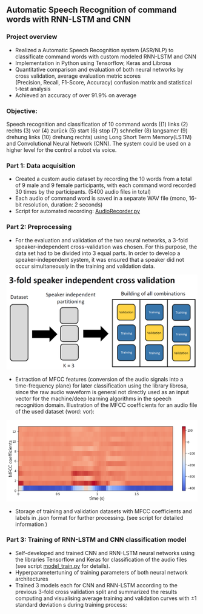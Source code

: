 ## Automatic Speech Recognition of command words with RNN-LSTM and CNN 

### Project overview

* Realized a Automatic Speech Recognition system (ASR/NLP) to classificate command words with custom modeled RNN-LSTM and CNN
* Implementation in Python using Tensorflow, Keras and Librosa 
* Quantitative comparison and evaluation of both neural networks by cross validation, average evaluation metric scores  
  (Precision, Recall, F1-Score, Accuracy)  confusion matrix and statistical t-test analysis
* Achieved an accuracy of over 91.9% on average

### Objective:
Speech recognition and classification of 10 command words ((1) links (2) rechts (3) vor (4) zurück (5) start (6) stop (7) schneller (8) langsamer
(9) drehung links (10) drehung rechts) using Long Short Term Memory(LSTM) and Convolutional Neural Network (CNN). The system could 
be used on a higher level for the control a robot via voice. 

### Part 1: Data acquisition
- Created a custom audio dataset by recording the 10 words from a total of 9 male and 9 female participants, with each command word recorded 30 times by the participants. (5400 audio files in total)
- Each audio of command word is saved in a separate WAV file (mono, 16-bit resolution, duration: 2 seconds)
- Script for automated recording: [AudioRecorder.py](https://github.com/nickjust/ASR_command_words/blob/main/AudioRecorder.py) 

### Part 2: Preprocessing 
- For the evaluation and validation of the two neural networks, a 3-fold speaker-independent cross-validation was chosen. For this purpose, the data set had to be divided into 3 equal parts. In order to develop a speaker-independent system, it was ensured that a speaker did not occur simultaneously in the training and validation data.

<p align="center">
  <img src="images_readme/cross_validation_fig.PNG" width="550"/>
</p>

- Extraction of MFCC features (conversion of the audio signals into a time-frequency plane) for later classification using the library librosa, since the raw audio waveform is general not directly used as an input vector for the machine/deep learning algorithms in the speech recognition domain. Illustration of the MFCC coefficients for an audio file of the used dataset (word: vor):

<p align="center">
  <img src="images_readme/MFCC_visualization.png" width="550"/>
</p>


- Storage of training and validation datasets with MFCC coefficients and labels in .json format for further processing. (see script for detailed information )

### Part 3: Training of RNN-LSTM and CNN classification model
- Self-developed and trained CNN and RNN-LSTM neural networks using the libraries Tensorflow and Keras for classification of the audio files 
(see script [model_train.py](https://github.com/nickjust/ASR_command_words/blob/main/AudioRecorder.py) for details).
- Hyperparametertuning of training parameters of both neural network architectures 
- Trained 3 models each for CNN and RNN-LSTM  according to the previous  3-fold cross validation split and summarized the results computing and visualising average training and validation curves with ±1 standard deviation s during training process:
